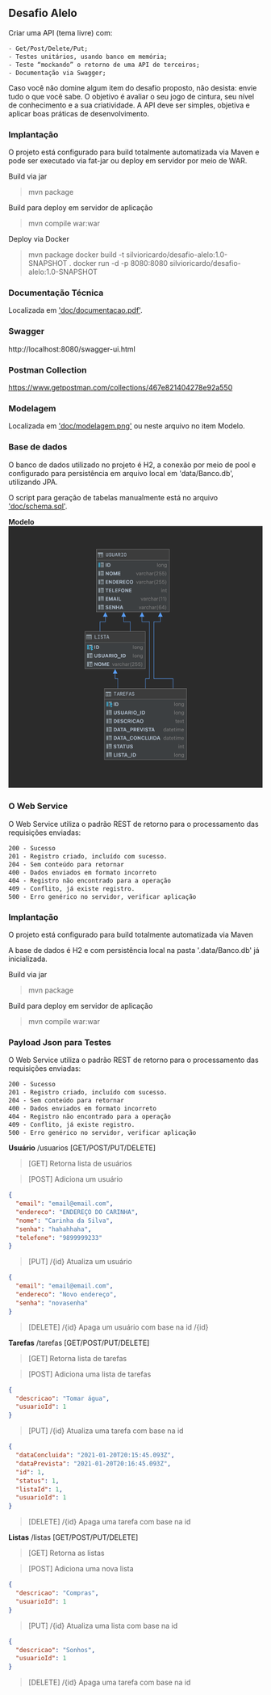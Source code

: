 
## Desafio Alelo

Criar uma API (tema livre) com:

    - Get/Post/Delete/Put;
    - Testes unitários, usando banco em memória;
    - Teste “mockando” o retorno de uma API de terceiros;
    - Documentação via Swagger;

Caso você não domine algum item do desafio proposto, não desista: envie tudo o que você sabe. O objetivo é avaliar o seu jogo de cintura, seu nível de conhecimento e a sua criatividade. A API deve ser simples, objetiva e aplicar boas práticas de desenvolvimento.

### Implantação
O projeto está configurado para build totalmente automatizada via Maven e pode ser executado via fat-jar ou deploy em servidor por meio de WAR.

Build via jar
>mvn package

Build para deploy em servidor de aplicação
>mvn compile war:war

Deploy via Docker
> mvn package
> docker build -t silvioricardo/desafio-alelo:1.0-SNAPSHOT .
> docker run -d -p 8080:8080 silvioricardo/desafio-alelo:1.0-SNAPSHOT

### Documentação Técnica
Localizada em ['doc/documentacao.pdf'](doc/documentacao.pdf).

### Swagger

http://localhost:8080/swagger-ui.html

### Postman Collection

https://www.getpostman.com/collections/467e821404278e92a550

### Modelagem
Localizada em ['doc/modelagem.png'](doc/modelagem.png) ou neste arquivo no item Modelo.


### Base de dados
O banco de dados utilizado no projeto é H2, a conexão por meio de pool e configurado para persistência em arquivo local em 'data/Banco.db', utilizando JPA.

O script para geração de tabelas manualmente está no arquivo ['doc/schema.sql'](doc/schema.sql).

**Modelo**
![](doc/modelagem.png)


### O Web Service
O Web Service utiliza o padrão REST de retorno para o processamento das requisições enviadas:

    200 - Sucesso
    201 - Registro criado, incluído com sucesso.
    204 - Sem conteúdo para retornar
    400 - Dados enviados em formato incorreto
    404 - Registro não encontrado para a operação
    409 - Conflito, já existe registro.
    500 - Erro genérico no servidor, verificar aplicação

### Implantação
O projeto está configurado para build totalmente automatizada via Maven

A base de dados é H2 e com persistência local na pasta '.data/Banco.db' já inicializada.

Build via jar
>mvn package

Build para deploy em servidor de aplicação
>mvn compile war:war

### Payload Json para Testes
O Web Service utiliza o padrão REST de retorno para o processamento das requisições enviadas:

    200 - Sucesso
    201 - Registro criado, incluído com sucesso.
    204 - Sem conteúdo para retornar
    400 - Dados enviados em formato incorreto
    404 - Registro não encontrado para a operação
    409 - Conflito, já existe registro.
    500 - Erro genérico no servidor, verificar aplicação

**Usuário** /usuarios [GET/POST/PUT/DELETE]
>[GET] Retorna lista de usuários

>[POST] Adiciona um usuário
```json
{
  "email": "email@email.com",
  "endereco": "ENDEREÇO DO CARINHA",
  "nome": "Carinha da Silva",
  "senha": "hahahhaha",
  "telefone": "9899999233"
}
```

>[PUT] /{id} Atualiza um usuário
```json
{
  "email": "email@email.com",
  "endereco": "Novo endereço",
  "senha": "novasenha"
}
```

>[DELETE] /{id} Apaga um usuário com base na id /{id}

**Tarefas** /tarefas [GET/POST/PUT/DELETE]
>[GET] Retorna lista de tarefas

>[POST] Adiciona uma lista de tarefas
```json
{
  "descricao": "Tomar água",
  "usuarioId": 1
}
```

>[PUT] /{id} Atualiza uma tarefa com base na id
```json
{
  "dataConcluida": "2021-01-20T20:15:45.093Z",
  "dataPrevista": "2021-01-20T20:16:45.093Z",
  "id": 1,
  "status": 1,
  "listaId": 1,
  "usuarioId": 1
}
```

>[DELETE] /{id} Apaga uma tarefa com base na id

**Listas** /listas [GET/POST/PUT/DELETE]
>[GET] Retorna as listas

>[POST] Adiciona uma nova lista
```json
{
  "descricao": "Compras",
  "usuarioId": 1
}
```

>[PUT] /{id} Atualiza uma lista com base na id
```json
{
  "descricao": "Sonhos",
  "usuarioId": 1
}
```

>[DELETE] /{id} Apaga uma tarefa com base na id